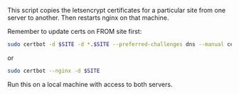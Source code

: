This script copies the letsencrypt certificates for a particular site from one server to another.
Then restarts nginx on that machine.

Remember to update certs on FROM site first:

```sh
sudo certbot -d $SITE -d *.$SITE --preferred-challenges dns --manual certonly
```
or
```sh
sudo certbot --nginx -d $SITE
```

Run this on a local machine with access to both servers.
